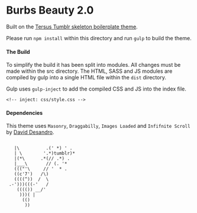 # Burbs Beauty 2.0

Built on the <a href="https://github.com/splorp/tersus-tumblr">Tersus Tumblr skeleton boilerplate theme</a>.

Please run ```npm install``` within this directory and run ```gulp``` to build the theme.

#### The Build

To simplify the build it has been split into modules. All changes must be made within the src directory. The HTML, SASS and JS modules are compiled by gulp into a single HTML file within the ```dist``` directory.

Gulp uses ```gulp-inject``` to add the compiled CSS and JS into the index file.

```
<!-- inject: css/style.css -->
```

####  Dependencies

This theme uses ```Masonry```, ```Draggabilly```, ```Images Loaded``` and ```Infifnite Scroll``` by <a href="https://desandro.com/">David Desandro</a>.

```

   |\          .(' *) ' .
   | \        '.*)tumblr)*
   |(*\      .*(// .*) .
   |___\       // (. '*
   ((("'\     // '  * .
   ((c'7')   /\)
   ((((^))  /  \
 .-')))(((-'   /
    (((()) __/'
     )))( |
      (()
       ))

```
